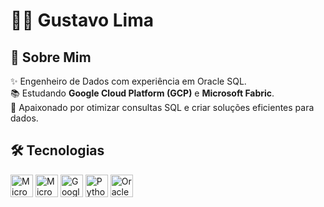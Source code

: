 # 👨‍💻 Gustavo Lima  

## 📖 Sobre Mim  

✨ Engenheiro de Dados com experiência em Oracle SQL.  
📚 Estudando **Google Cloud Platform (GCP)** e **Microsoft Fabric**.  
🚀 Apaixonado por otimizar consultas SQL e criar soluções eficientes para dados.  

## 🛠 Tecnologias

<div align="left">
  <a href="https://www.microsoft.com/en-usr/power-platform/products/power-bi" target="_blank" rel="noreferrer"><img src="https://github.com/gustavolima007/gustavolima007/assets/powerbi.png"  width="36" height="36" alt="Microsoft Power BI" /></a>
  <a href="https://www.microsoft.com/en-us/microsoft-fabric" target="_blank" rel="noreferrer"><img src="https://github.com/gustavolima007/gustavolima007/assets/fabric.png"  width="36" height="36" alt="Microsoft Fabric" /></a>
  <a href="https://cloud.google.com/" target="_blank" rel="noreferrer"><img src="https://github.com/gustavolima007/gustavolima007/assets/GCP_wallpaper.jpg" width="36" height="36" alt="Google Cloud Platform" /></a>
  <a href="https://www.python.org/" target="_blank" rel="noreferrer"><img src="https://github.com/gustavolima007/gustavolima007/assets/python-colored.svg" width="36" height="36" alt="Python" /></a>
 <a href="https://www.oracle.com/br/" target="_blank" rel="noreferrer"><img src="https://github.com/gustavolima007/gustavolima007/assets/Oracle_SQL.png" width="36" height="36" alt="Oracle" /></a>
</div>